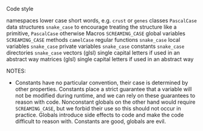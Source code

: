 Code style

namespaces          lower case short words, e.g. `crust` or `genes`
classes             `PascalCase` 
data structures     `snake_case` to encourage treating the structure like a primitive, 
                    `PascalCase` otherwise
Macros              `SCREAMING_CASE`
global variables    `SCREAMING_CASE`
methods             `camelCase`
regular functions   `snake_case`
local variables     `snake_case`
private variables   `snake_case`
constants           `snake_case`
directories         `snake_case`
vectors (glsl)      single capital letters if used in an abstract way
matrices (glsl)     single capital letters if used in an abstract way

NOTES:
* Constants have no particular convention, their case is determined by other properties. 
  Constants place a strict guarantee that a variable will not be modified during runtime,
  and we can rely on these guarantees to reason with code.
  Nonconstant globals on the other hand would require `SCREAMING_CASE`, 
  but we forbid their use so this should not occur in practice.
  Globals introduce side effects to code and make the code difficult to reason with.
  Constants are good, globals are evil. 